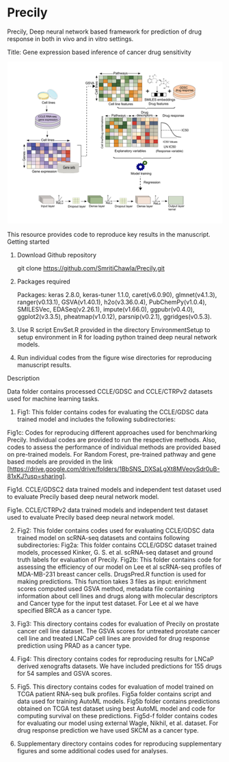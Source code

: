 # Precily

Precily, Deep neural network based framework for prediction of drug response in both in vivo and in vitro settings.

Title: Gene expression based inference of cancer drug sensitivity

![Workflow](Workflow.png)

This resource provides code to reproduce key results in the manuscript.
Getting started

1. Download Github repository

   git clone https://github.com/SmritiChawla/Precily.git

2. Packages required

   Packages: keras 2.8.0, keras-tuner 1.1.0, caret(v6.0.90), glmnet(v4.1.3), ranger(v0.13.1), GSVA(v1.40.1), h2o(v3.36.0.4), PubChemPy(v1.0.4), SMILESVec,   EDASeq(v2.26.1), impute(v1.66.0), ggpubr(v0.4.0), ggplot2(v3.3.5), pheatmap(v1.0.12), parsnip(v0.2.1), ggridges(v0.5.3).
   

3. Use R script EnvSet.R provided in the directory EnvironmentSetup to setup environment in R for loading python trained deep neural network models.

4. Run individual codes from the figure wise directories for reproducing manuscript results.

Description

Data folder contains processed CCLE/GDSC and CCLE/CTRPv2 datasets used for machine learning tasks. 

1. Fig1: This folder contains codes for evaluating the CCLE/GDSC data trained model and includes the following subdirectories: 

Fig1c: Codes for reproducing different approaches used for benchmarking Precily. Individual codes are provided to run the respective methods. Also, codes to assess the performance of individual methods are provided based on pre-trained models. For Random Forest, pre-trained pathway and gene based models are provided in the link [https://drive.google.com/drive/folders/1BbSNS_DXSaLgXt8MVeoySdr0uB-81xKJ?usp=sharing]. 

Fig1d. CCLE/GDSC2 data trained models and independent test dataset used to evaluate Precily based deep neural network model. 

Fig1e. CCLE/CTRPv2 data trained models and independent test dataset used to evaluate Precily based deep neural network model.


2.  Fig2: This folder contains codes used for evaluating CCLE/GDSC data trained model on scRNA-seq datasets and contains following subdirectories:
Fig2a: This folder contains CCLE/GDSC dataset trained models, processed Kinker, G. S. et al. scRNA-seq dataset and ground truth labels for evaluation of Precily.
Fig2b: This folder contains code for assessing the efficiency of our model on Lee et al scRNA-seq profiles of MDA-MB-231 breast cancer cells. DrugsPred.R function is used for making predictions. This function takes 3 files as input: enrichment scores computed used GSVA method, metadata file containing information about cell lines and drugs along with molecular descriptors and Cancer type for the input test dataset. For Lee et al we have specified BRCA as a cancer type.


3. Fig3: This directory contains codes for evaluation of Precily on prostate cancer cell line dataset. The GSVA scores for untreated prostate cancer cell line and treated LNCaP cell lines are provided for drug response prediction using PRAD as a cancer type. 


4. Fig4: This directory contains codes for reproducing results for LNCaP derived xenografts datasets. We have included predictions for 155 drugs for 54 samples and GSVA scores.


5. Fig5. This directory contains codes for evaluation of model trained on TCGA patient RNA-seq bulk profiles.
Fig5a folder contains script and data used for training AutoML models.
Fig5b folder contains predictions obtained on TCGA test dataset using best AutoML model and code for computing survival on these predictions.
Fig5d-f folder contains codes for evaluating our model using external Wagle, Nikhil, et al. dataset. For drug response prediction we have used SKCM as a cancer type.

6. Supplementary directory contains codes for reproducing supplementary figures and some additional codes used for analyses.
